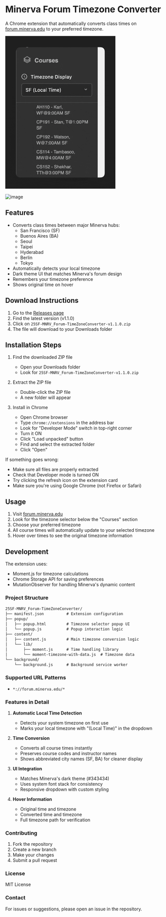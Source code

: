 # Minerva Forum Timezone Converter

A Chrome extension that automatically converts class times on [forum.minerva.edu](https://forum.minerva.edu) to your preferred timezone.

![alt text](demo.gif)

<img width="317" alt="image" src="https://github.com/user-attachments/assets/0d4a590f-7f01-457e-b9ce-8a9020e9a2a1" />

## Features

- Converts class times between major Minerva hubs:
  - San Francisco (SF)
  - Buenos Aires (BA)
  - Seoul
  - Taipei
  - Hyderabad
  - Berlin
  - Tokyo
- Automatically detects your local timezone
- Dark theme UI that matches Minerva's forum design
- Remembers your timezone preference
- Shows original time on hover

## Download Instructions

1. Go to the [Releases page](https://github.com/CarlKho-Minerva/25SF-MNRV_Forum-TimeZoneConverter/releases/tag/v1.1.0)
2. Find the latest version (v1.1.0)
3. Click on `25SF-MNRV_Forum-TimeZoneConverter-v1.1.0.zip`
4. The file will download to your Downloads folder

## Installation Steps

1. Find the downloaded ZIP file
   - Open your Downloads folder
   - Look for `25SF-MNRV_Forum-TimeZoneConverter-v1.1.0.zip`

2. Extract the ZIP file
   - Double-click the ZIP file
   - A new folder will appear

3. Install in Chrome
   - Open Chrome browser
   - Type `chrome://extensions` in the address bar
   - Look for "Developer Mode" switch in top-right corner
   - Turn it ON
   - Click "Load unpacked" button
   - Find and select the extracted folder
   - Click "Open"

If something goes wrong:

- Make sure all files are properly extracted
- Check that Developer mode is turned ON
- Try clicking the refresh icon on the extension card
- Make sure you're using Google Chrome (not Firefox or Safari)

## Usage

1. Visit [forum.minerva.edu](https://forum.minerva.edu)
2. Look for the timezone selector below the "Courses" section
3. Choose your preferred timezone
4. All course times will automatically update to your selected timezone
5. Hover over times to see the original timezone information

## Development

The extension uses:

- Moment.js for timezone calculations
- Chrome Storage API for saving preferences
- MutationObserver for handling Minerva's dynamic content

### Project Structure

```
25SF-MNRV_Forum-TimeZoneConverter/
├── manifest.json          # Extension configuration
├── popup/
│   ├── popup.html         # Timezone selector popup UI
│   └── popup.js           # Popup interaction logic
├── content/
│   ├── content.js         # Main timezone conversion logic
│   └── lib/
│       ├── moment.js      # Time handling library
│       └── moment-timezone-with-data.js  # Timezone data
└── background/
    └── background.js      # Background service worker
```

### Supported URL Patterns

- `*://forum.minerva.edu/*`

### Features in Detail

1. **Automatic Local Time Detection**
   - Detects your system timezone on first use
   - Marks your local timezone with "(Local Time)" in the dropdown

2. **Time Conversion**
   - Converts all course times instantly
   - Preserves course codes and instructor names
   - Shows abbreviated city names (SF, BA) for cleaner display

3. **UI Integration**
   - Matches Minerva's dark theme (#343434)
   - Uses system font stack for consistency
   - Responsive dropdown with custom styling

4. **Hover Information**
   - Original time and timezone
   - Converted time and timezone
   - Full timezone path for verification

### Contributing

1. Fork the repository
2. Create a new branch
3. Make your changes
4. Submit a pull request

### License

MIT License

### Contact

For issues or suggestions, please open an issue in the repository.
